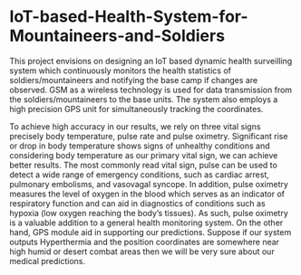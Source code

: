 # IoT-based-Health-System-for-Mountaineers-and-Soldiers
This project envisions on designing an IoT based dynamic health surveilling system which continuously monitors the health statistics of soldiers/mountaineers and notifying the base camp if changes are observed. GSM as a wireless technology is used for data transmission from the soldiers/mountaineers to the base units. The system also employs a high precision GPS unit for simultaneously tracking the coordinates.

To achieve high accuracy in our results, we rely on three vital signs precisely body temperature, pulse rate and pulse oximetry. Significant rise or drop in body temperature shows signs of unhealthy conditions and considering body temperature as our primary vital sign, we can achieve better results. The most commonly read vital sign, pulse can be used to detect a wide range of emergency conditions, such as cardiac arrest, pulmonary embolisms, and vasovagal syncope. In addition, pulse oximetry measures the level of oxygen in the blood which serves as an indicator of respiratory function and can aid in diagnostics of conditions such as hypoxia (low oxygen reaching the body’s tissues). As such, pulse oximetry is a valuable addition to a general health monitoring system. On the other hand, GPS module aid in supporting our predictions. Suppose if our system outputs Hyperthermia and the position coordinates are somewhere near high humid or desert combat areas then we will be very sure about our medical predictions.


